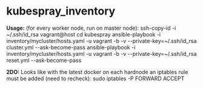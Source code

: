 # kubespray_inventory

**Usage:**
(for every worker node, run on master node): ssh-copy-id -i ~/.ssh/id_rsa vagrant@host
cd kubespray
ansible-playbook -i inventory/mycluster/hosts.yaml -u vagrant -b -v --private-key=~/.ssh/id_rsa cluster.yml --ask-become-pass
ansible-playbook -i inventory/mycluster/hosts.yaml -u vagrant -b -v --private-key=~/.ssh/id_rsa reset.yml --ask-become-pass

**2DO:**
Looks like with the latest docker on each hardnode an iptables rule must be added (need to recheck):
sudo iptables -P FORWARD ACCEPT 
